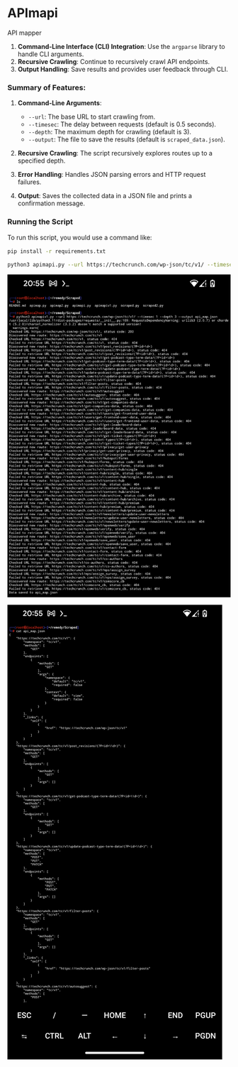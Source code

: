 # APImapi
API mapper

1. **Command-Line Interface (CLI) Integration**: Use the `argparse` library to handle CLI arguments.
2. **Recursive Crawling**: Continue to recursively crawl API endpoints.
3. **Output Handling**: Save results and provides user feedback through CLI.


### Summary of Features:

1. **Command-Line Arguments**:
   - `--url`: The base URL to start crawling from.
   - `--timesec`: The delay between requests (default is 0.5 seconds).
   - `--depth`: The maximum depth for crawling (default is 3).
   - `--output`: The file to save the results (default is `scraped_data.json`).

2. **Recursive Crawling**: The script recursively explores routes up to a specified depth.

3. **Error Handling**: Handles JSON parsing errors and HTTP request failures.

4. **Output**: Saves the collected data in a JSON file and prints a confirmation message.

### Running the Script

To run this script, you would use a command like:

```bash
pip install -r requirements.txt
```

```bash
python3 apimapi.py --url https://techcrunch.com/wp-json/tc/v1/ --timesec 1 --depth 3 --output api_map.json
```

![Example use and output](https://github.com/DeadmanXXXII/APImapi/raw/main/Screenshot_20240813-205512.png)

![Example use and output](https://github.com/DeadmanXXXII/APImapi/raw/main/Screenshot_20240813-205543.png)
